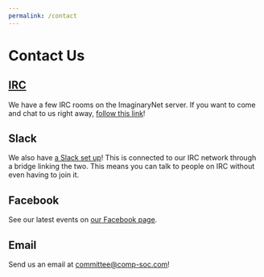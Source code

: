 ```yaml
---
permalink: /contact
---
```


# Contact Us

## [IRC](/irc)

We have a few IRC rooms on the ImaginaryNet server. If you want to come and chat to us right away,
[follow this link](https://kiwiirc.com/client/irc.imaginarynet.uk:+6697#compsoc)!

## Slack

We also have [a Slack set up](https://compsoc.slack.com)! This is connected to our IRC network
through a bridge linking the two. This means you can talk to people on IRC without even having
to join it.

## Facebook

See our latest events on [our Facebook page](https://fb.me/compsoc).

## Email

Send us an email at [committee@comp-soc.com](mailto:committee@comp-soc.com)!
